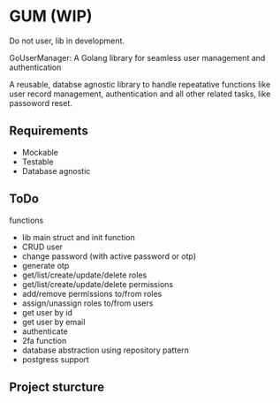 # GUM (WIP)
Do not user, lib in development.

GoUserManager: A Golang library for seamless user management and authentication

A reusable, databse agnostic library to handle repeatative functions like user record management, authentication and all other related tasks, like passoword reset.


## Requirements

- Mockable
- Testable
- Database agnostic  

## ToDo
functions
- lib main struct and init function
- CRUD user
- change password (with active password or otp)
- generate otp
- get/list/create/update/delete roles
- get/list/create/update/delete permissions
- add/remove permissions to/from roles
- assign/unassign roles to/from users
- get user by id
- get user by email
- authenticate
- 2fa function
- database abstraction using repository pattern
- postgress support


## Project sturcture

